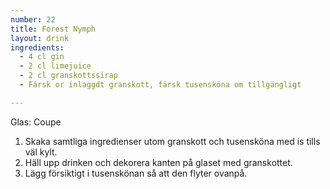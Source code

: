 ```yaml
---
number: 22
title: Forest Nymph
layout: drink
ingredients: 
  - 4 cl gin
  - 2 cl limejuice 
  - 2 cl granskottssirap
  - Färsk or inlaggdt granskott, färsk tusensköna om tillgängligt

---
```



Glas: Coupe

1) Skaka samtliga ingredienser utom granskott och tusensköna med is tills väl kylt.   
2) Häll upp drinken och dekorera kanten på glaset med granskottet.   
3) Lägg försiktigt i tusenskönan så att den flyter ovanpå.
